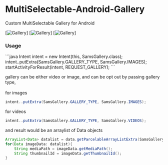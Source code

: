 MultiSelectable-Android-Gallery
===============================

Custom MultiSelectable Gallery for Android

[![Gallery](https://raw.githubusercontent.com/samjerusalem/MultiSelectable-Android-Gallery/master/a.png)]
[![Gallery](https://raw.githubusercontent.com/samjerusalem/MultiSelectable-Android-Gallery/master/b.png)]
[![Gallery](https://raw.githubusercontent.com/samjerusalem/MultiSelectable-Android-Gallery/master/c.png)]

<h3>Usage</h3>
```java
Intent intent = new Intent(this, SamsGallery.class);
intent..putExtra(SamsGallery.GALLERY_TYPE, SamsGallery.IMAGES);
startActivityForResult(intent, REQUEST_GALLERY);
```

gallery can be either video or image, and can be opt out by passing gallery type,<br><br>
for images
```java
intent..putExtra(SamsGallery.GALLERY_TYPE, SamsGallery.IMAGES);
```
for videos
```java
intent..putExtra(SamsGallery.GALLERY_TYPE, SamsGallery.VIDEOS);
```

and result would be an arraylist of Data objects
```java
ArrayList<Data> datalist = data.getParcelableArrayListExtra(SamsGallery.RESULT);
for(Data imageData: datalist){
	String mediaPath = imageData.getMediaPath();
	String thumbnailId = imageData.getThumbnailId();
}
```
